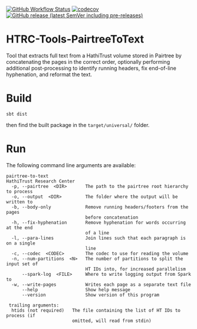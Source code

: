 [![GitHub Workflow Status](https://img.shields.io/github/actions/workflow/status/htrc/HTRC-Tools-PairtreeToText/ci.yml?branch=develop)](https://github.com/htrc/HTRC-Tools-PairtreeToText/actions/workflows/ci.yml)
[![codecov](https://codecov.io/gh/htrc/HTRC-Tools-PairtreeToText/branch/develop/graph/badge.svg?token=ZFB6X3AKGV)](https://codecov.io/gh/htrc/HTRC-Tools-PairtreeToText)
[![GitHub release (latest SemVer including pre-releases)](https://img.shields.io/github/v/release/htrc/HTRC-Tools-PairtreeToText?include_prereleases&sort=semver)](https://github.com/htrc/HTRC-Tools-PairtreeToText/releases/latest)

# HTRC-Tools-PairtreeToText
Tool that extracts full text from a HathiTrust volume stored in Pairtree by concatenating the pages 
in the correct order, optionally performing additional post-processing to identify running headers, 
fix end-of-line hyphenation, and reformat the text.

# Build
`sbt dist`

then find the built package in the `target/universal/` folder.

# Run
The following command line arguments are available:
```
pairtree-to-text
HathiTrust Research Center
  -p, --pairtree  <DIR>       The path to the pairtree root hierarchy to process
  -o, --output  <DIR>         The folder where the output will be written to
  -b, --body-only             Remove running headers/footers from the pages
                              before concatenation
  -h, --fix-hyphenation       Remove hyphenation for words occurring at the end
                              of a line
  -l, --para-lines            Join lines such that each paragraph is on a single
                              line
  -c, --codec  <CODEC>        The codec to use for reading the volume
  -n, --num-partitions  <N>   The number of partitions to split the input set of
                              HT IDs into, for increased parallelism
      --spark-log  <FILE>     Where to write logging output from Spark to
  -w, --write-pages           Writes each page as a separate text file
      --help                  Show help message
      --version               Show version of this program

 trailing arguments:
  htids (not required)   The file containing the list of HT IDs to process (if
                         omitted, will read from stdin)
```